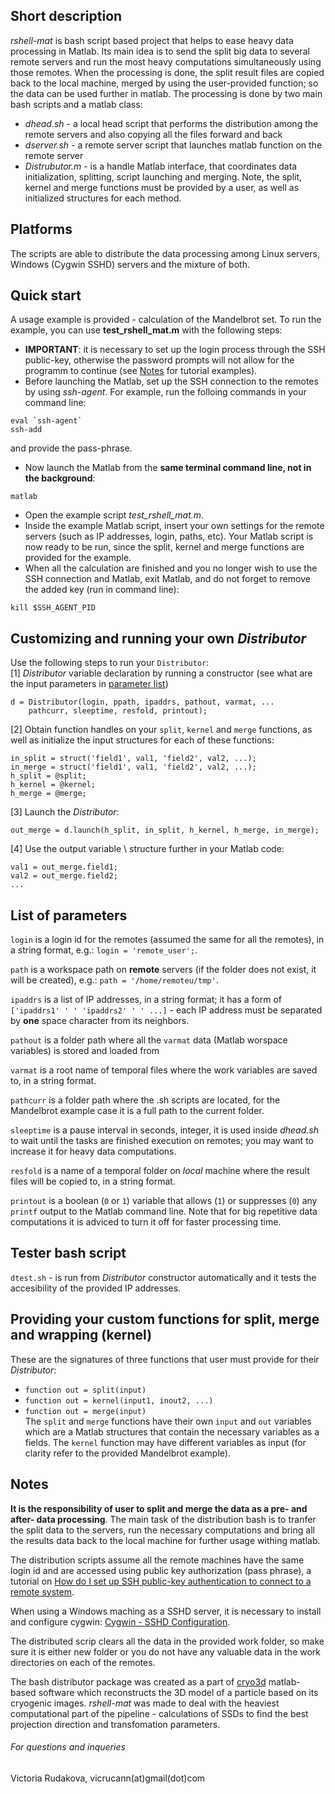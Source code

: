 ## Short description

*rshell-mat* is bash script based project that helps to ease heavy data processing in Matlab. Its main idea is to send the split big data to several remote servers and run the most heavy computations simultaneously using those remotes. When the processing is done, the split result files are copied back to the local machine, merged by using the user-provided function; so the data can be used further in matlab. The processing is done by two main bash scripts and a matlab class:  
* *dhead.sh* - a local head script that performs the distribution among the remote servers and also copying all the files forward and back  
* *dserver.sh* - a remote server script that launches matlab function on the remote server  
* *Distrubutor.m* - is a handle Matlab interface, that coordinates data initialization, splitting, script launching and merging. Note, the split, kernel and merge functions must be provided by a user, as well as initialized structures for each method.  

## Platforms  

The scripts are able to distribute the data processing among Linux servers, Windows (Cygwin SSHD) servers and the mixture of both.  

## Quick start

A usage example is provided - calculation of the Mandelbrot set. To run the example, you can use **test_rshell_mat.m** with the following steps:   
* **IMPORTANT**: it is necessary to set up the login process through the SSH public-key, otherwise the password prompts will not allow for the programm to continue (see [Notes](https://github.com/vicrucann/rshell-mat#notes) for tutorial examples).  
* Before launching the Matlab, set up the SSH connection to the remotes by using *ssh-agent*. For example, run the folloing commands in your command line:  
```
eval `ssh-agent`
ssh-add
```  
and provide the pass-phrase.  
* Now launch the Matlab from the **same terminal command line, not in the background**:  
```  
matlab
```   
* Open the example script *test_rshell_mat.m*.   
* Inside the example Matlab script, insert your own settings for the remote servers (such as IP addresses, login, paths, etc). Your Matlab script is now ready to be run, since the split, kernel and merge functions are provided for the example.  
* When all the calculation are finished and you no longer wish to use the SSH connection and Matlab, exit Matlab, and do not forget to remove the added key (run in command line):  
```
kill $SSH_AGENT_PID
```  
## Customizing and running your own *Distributor*

Use the following steps to run your `Distributor`:  
[1] *Distributor* variable declaration by running a constructor (see what are the input parameters in [parameter list]())  
```
d = Distributor(login, ppath, ipaddrs, pathout, varmat, ...
    pathcurr, sleeptime, resfold, printout);
```  
[2] Obtain function handles on your `split`, `kernel` and `merge` functions, as well as initialize the input structures for each of these functions:  
```
in_split = struct('field1', val1, 'field2', val2, ...);
in_merge = struct('field1', val1, 'field2', val2, ...);
h_split = @split;
h_kernel = @kernel;
h_merge = @merge; 
```  
[3] Launch the *Distributor*:  
```
out_merge = d.launch(h_split, in_split, h_kernel, h_merge, in_merge);
```
[4] Use the output variable \ structure further in your Matlab code:  
```
val1 = out_merge.field1;
val2 = out_merge.field2;
...
```

## List of parameters  

`login` is a login id for the remotes (assumed the same for all the remotes), in a string format, e.g.: `login = 'remote_user';`.   

`path` is a workspace path on **remote** servers (if the folder does not exist, it will be created), e.g.: `path = '/home/remoteu/tmp'`.   

`ipaddrs` is a list of IP addresses, in a string format; it has a form of `['ipaddrs1' ' ' 'ipaddrs2' ' ' ...]` - each IP address must be separated by **one** space character from its neighbors.  

`pathout` is a folder path where all the `varmat` data (Matlab worspace variables) is stored and loaded from  

`varmat` is a root name of temporal files where the work variables are saved to, in a string format.   

`pathcurr` is a folder path where the .sh scripts are located, for the Mandelbrot example case it is a full path to the current folder.  

`sleeptime` is a pause interval in seconds, integer, it is used inside *dhead.sh* to wait until the tasks are finished execution on remotes; you may want to increase it for heavy data computations.    

`resfold` is a name of a temporal folder on *local* machine where the result files will be copied to, in a string format.  

`printout` is a boolean (`0` or `1`) variable that allows (`1`) or suppresses (`0`) any `printf` output to the Matlab command line. Note that for big repetitive data computations it is adviced to turn it off for faster processing time.  

## Tester bash script  
`dtest.sh` - is run from *Distributor* constructor automatically and it tests the accesibility of the provided IP addresses.  

## Providing your custom functions for split, merge and wrapping (kernel)  
These are the signatures of three functions that user must provide for their *Distributor*:  
* `function out = split(input)`  
* `function out = kernel(input1, inout2, ...)`  
* `function out = merge(input)`  
The `split` and `merge` functions have their own `input` and `out` variables which are a Matlab structures that contain the necessary variables as a fields. The `kernel` function may have different variables as input (for clarity refer to the provided Mandelbrot example).  

## Notes  

**It is the responsibility of user to split and merge the data as a pre- and after- data processing**. The main task of the distribution bash is to tranfer the split data to the servers, run the necessary computations and bring all the results data back to the local machine for further usage withing matlab.   

The distribution scripts assume all the remote machines have the same login id and are accessed using public key authorization (pass phrase), a tutorial on [How do I set up SSH public-key authentication to connect to a remote system](https://kb.iu.edu/d/aews).  

When using a Windows maching as a SSHD server, it is necessary to install and configure cygwin: [Cygwin - SSHD Configuration](techtorials.me/cygwin/sshd-configuration/).  

The distributed scrip clears all the data in the provided work folder, so make sure it is either new folder or you do not have any valuable data in the work directories on each of the remotes.  

The bash distributor package was created as a part of [cryo3d](https://github.com/vicrucann/cryo3d) matlab-based software which reconstructs the 3D model of a particle based on its cryogenic images. *rshell-mat* was made to deal with the heaviest computational part of the pipeline - calculations of SSDs to find the best projection direction and transfomation parameters.  

###### For questions and inqueries 

Victoria Rudakova, vicrucann(at)gmail(dot)com
